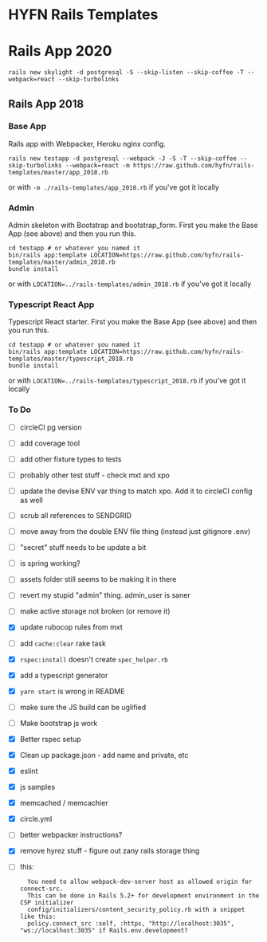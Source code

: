 # HYFN Rails Templates

# Rails App 2020

`rails new skylight -d postgresql -S --skip-listen --skip-coffee -T --webpack=react --skip-turbolinks`

## Rails App 2018

### Base App

Rails app with Webpacker, Heroku nginx config.

    rails new testapp -d postgresql --webpack -J -S -T --skip-coffee --skip-turbolinks --webpack=react -m https://raw.github.com/hyfn/rails-templates/master/app_2018.rb

or with `-m ./rails-templates/app_2018.rb` if you've got it locally

### Admin

Admin skeleton with Bootstrap and bootstrap_form. First you make the Base App (see above) and then you run this.

    cd testapp # or whatever you named it
    bin/rails app:template LOCATION=https://raw.github.com/hyfn/rails-templates/master/admin_2018.rb
    bundle install

or with `LOCATION=../rails-templates/admin_2018.rb` if you've got it locally

### Typescript React App

Typescript React starter. First you make the Base App (see above) and then you run this.

    cd testapp # or whatever you named it
    bin/rails app:template LOCATION=https://raw.github.com/hyfn/rails-templates/master/typescript_2018.rb
    bundle install

or with `LOCATION=../rails-templates/typescript_2018.rb` if you've got it locally

### To Do
- [ ] circleCI pg version
- [ ] add coverage tool
- [ ] add other fixture types to tests
- [ ] probably other test stuff - check mxt and xpo
- [ ] update the devise ENV var thing to match xpo. Add it to circleCI config as well
- [ ] scrub all references to SENDGRID
- [ ] move away from the double ENV file thing (instead just gitignore .env)
- [ ] "secret" stuff needs to be update a bit
- [ ] is spring working?
- [ ] assets folder still seems to be making it in there
- [ ] revert my stupid "admin" thing. admin_user is saner
- [ ] make active storage not broken (or remove it)
- [x] update rubocop rules from mxt
- [ ] add `cache:clear` rake task
- [x] `rspec:install` doesn't create `spec_helper.rb`
- [x] add a typescript generator
- [x] `yarn start` is wrong in README
- [ ] make sure the JS build can be uglified
- [ ] Make bootstrap js work
- [x] Better rspec setup
- [x] Clean up package.json - add name and private, etc
- [x] eslint
- [x] js samples
- [x] memcached / memcachier
- [x] circle.yml
- [ ] better webpacker instructions?
- [x] remove hyrez stuff - figure out zany rails storage thing
- [ ] this:

        You need to allow webpack-dev-server host as allowed origin for connect-src.
        This can be done in Rails 5.2+ for development environment in the CSP initializer
        config/initializers/content_security_policy.rb with a snippet like this:
        policy.connect_src :self, :https, "http://localhost:3035", "ws://localhost:3035" if Rails.env.development?
